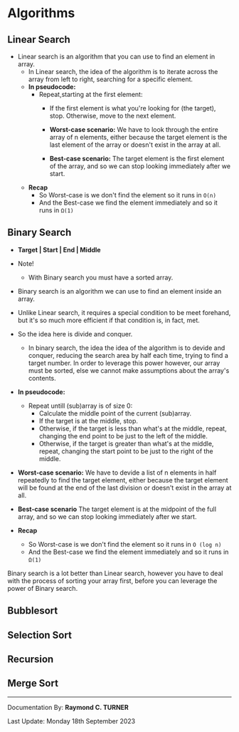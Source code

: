 # Algorithms

## Linear Search
* Linear search is an algorithm that you can use to find an element in array.
    * In Linear search, the idea of the algorithm is to iterate across the array from left to right, searching for a specific element.
    * **In pseudocode:**
        * Repeat,starting at the first element:
            * If the first element is what you're looking for (the target), stop.
            Otherwise, move to the next element.
            * **Worst-case scenario:** We have to look through the entire array of n elements, either because the target element is the last element of the array or doesn't exist in the array at all.

            * **Best-case scenario:** The target element is the first element of the array, and so we can stop looking immediately after we start. 
    * **Recap**
        * So Worst-case is we don't find the element so it runs in `O(n)`
        * And the Best-case we find the element immediately and so it runs in `Ω(1)`

## Binary Search
* **Target | Start | End | Middle**
* Note!
  * With Binary search you must have a sorted array.
* Binary search is an algorithm we can use to find an element inside an array.
* Unlike Linear search, it requires a special condition to be meet forehand, but it's so much more efficient if that condition is, in fact, met.

* So the idea here is divide and conquer.
    * In binary search, the idea the idea of the algorithm is to devide and conquer, reducing the search area by half each time, trying to find a target number.
        In order to leverage this power however, our array must be sorted, else we cannot make assumptions about the array's contents.

* **In pseudocode:**
  * Repeat untill (sub)array is of size 0:
    * Calculate the middle point of the current (sub)array.
    * If the target is at the middle, stop.
    * Otherwise, if the target is less than what's at the middle, repeat, changing the end point to be just to the left of the middle.
    * Otherwise, if the target is greater than what's at the middle, repeat, changing the start point to be just to the right of the middle.
  
* **Worst-case scenario:** We have to devide a list of n elements in half repeatedly to find the target element, either because the target element will be found at the end of the last division or doesn't exist in the array at all.
  
* **Best-case scenario** The target element is at the midpoint of the full array, and so we can stop looking immediately after we start. 

* **Recap**
    * So Worst-case is we don't find the element so it runs in `O (log n)`
    * And the Best-case we find the element immediately and so it runs in `Ω(1)`

Binary search is a lot better than Linear search, however you have to deal with the process of sorting your array first, before you can leverage the power of Binary search.

    
## Bubblesort

## Selection Sort

## Recursion

## Merge Sort

---

Documentation By: **Raymond C. TURNER**

Last Update: Monday 18th September 2023